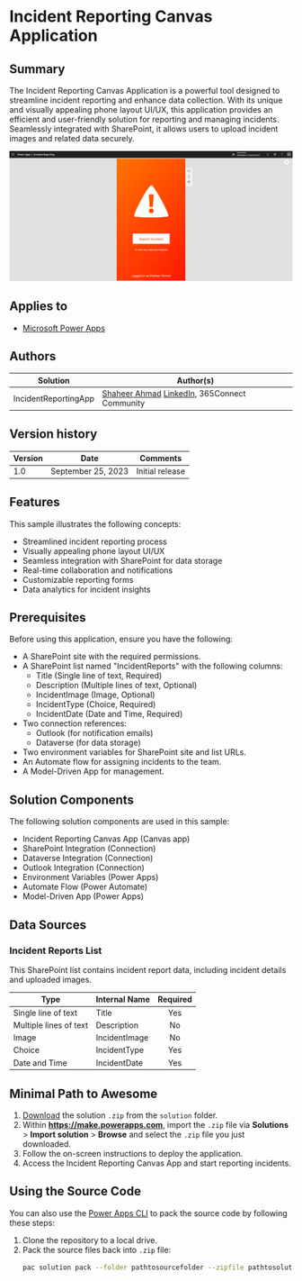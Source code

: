 # Incident Reporting Canvas Application

## Summary

The Incident Reporting Canvas Application is a powerful tool designed to streamline incident reporting and enhance data collection. With its unique and visually appealing phone layout UI/UX, this application provides an efficient and user-friendly solution for reporting and managing incidents. Seamlessly integrated with SharePoint, it allows users to upload incident images and related data securely.

![Incident Reporting Canvas App Preview](https://raw.githubusercontent.com/365ConnectCommunity/sample-solutions/main/Incident-Reporting/assets/Screenshot%202023-09-25%20111027.png)

## Applies to

* [Microsoft Power Apps](https://docs.microsoft.com/powerapps/)

## Authors

Solution|Author(s)
--------|---------
IncidentReportingApp | [Shaheer Ahmad](https://github.com/shaheerahmadch) [LinkedIn](https://www.linkedin.com/in/shaheer-ahmad-ch), 365Connect Community

## Version history

Version|Date|Comments
-------|----|--------
1.0|September 25, 2023|Initial release

## Features

This sample illustrates the following concepts:

* Streamlined incident reporting process
* Visually appealing phone layout UI/UX
* Seamless integration with SharePoint for data storage
* Real-time collaboration and notifications
* Customizable reporting forms
* Data analytics for incident insights

## Prerequisites

Before using this application, ensure you have the following:

* A SharePoint site with the required permissions.
* A SharePoint list named "IncidentReports" with the following columns:
  - Title (Single line of text, Required)
  - Description (Multiple lines of text, Optional)
  - IncidentImage (Image, Optional)
  - IncidentType (Choice, Required)
  - IncidentDate (Date and Time, Required)
* Two connection references:
  - Outlook (for notification emails)
  - Dataverse (for data storage)
* Two environment variables for SharePoint site and list URLs.
* An Automate flow for assigning incidents to the team.
* A Model-Driven App for management.

## Solution Components

The following solution components are used in this sample:

* Incident Reporting Canvas App (Canvas app)
* SharePoint Integration (Connection)
* Dataverse Integration (Connection)
* Outlook Integration (Connection)
* Environment Variables (Power Apps)
* Automate Flow (Power Automate)
* Model-Driven App (Power Apps)

## Data Sources

### Incident Reports List

This SharePoint list contains incident report data, including incident details and uploaded images.

|Type|Internal Name|Required|
|---|---|:---:|
|Single line of text|Title|Yes|
|Multiple lines of text|Description|No|
|Image|IncidentImage|No|
|Choice|IncidentType|Yes|
|Date and Time|IncidentDate|Yes|

## Minimal Path to Awesome

1. [Download](./solutions/IncidentReporting_1_0_0_2.zip) the solution `.zip` from the `solution` folder.
2. Within **https://make.powerapps.com**, import the `.zip` file via **Solutions** > **Import solution** > **Browse** and select the `.zip` file you just downloaded.
3. Follow the on-screen instructions to deploy the application.
4. Access the Incident Reporting Canvas App and start reporting incidents.

## Using the Source Code

You can also use the [Power Apps CLI](https://aka.ms/pac/docs) to pack the source code by following these steps:

1. Clone the repository to a local drive.
2. Pack the source files back into `.zip` file:
   ```bash
   pac solution pack --folder pathtosourcefolder --zipfile pathtosolution  --processCanvasApps
